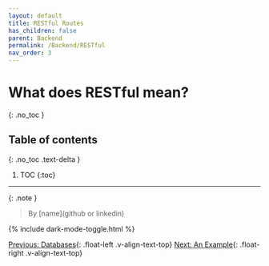 ```yaml
---
layout: default
title: RESTful Routes
has_children: false
parent: Backend
permalink: /Backend/RESTful
nav_order: 3
---
```


# What does RESTful mean?
{: .no_toc }

## Table of contents
{: .no_toc .text-delta }

1. TOC
{:toc}

---

{: .note }
> By [name](github or linkedin)

{% include dark-mode-toggle.html %}

[Previous: Databases](Databases){: .float-left .v-align-text-top}
[Next: An Example](../Example){: .float-right .v-align-text-top}
